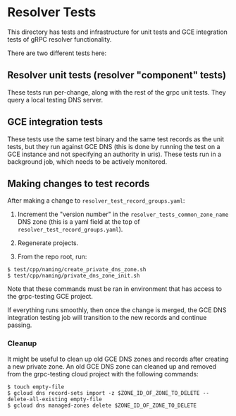 # Resolver Tests

This directory has tests and infrastructure for unit tests and GCE
integration tests of gRPC resolver functionality.

There are two different tests here:

## Resolver unit tests (resolver "component" tests)

These tests run per-change, along with the rest of the grpc unit tests.
They query a local testing DNS server.

## GCE integration tests

These tests use the same test binary and the same test records
as the unit tests, but they run against GCE DNS (this is done by
running the test on a GCE instance and not specifying an authority
in uris). These tests run in a background job, which needs to be
actively monitored.

## Making changes to test records

After making a change to `resolver_test_record_groups.yaml`:

1. Increment the "version number" in the `resolver_tests_common_zone_name`
   DNS zone (this is a yaml field at the top
   of `resolver_test_record_groups.yaml`).

2. Regenerate projects.

3. From the repo root, run:

```
$ test/cpp/naming/create_private_dns_zone.sh
$ test/cpp/naming/private_dns_zone_init.sh
```

Note that these commands must be ran in environment that
has access to the grpc-testing GCE project.

If everything runs smoothly, then once the change is merged,
the GCE DNS integration testing job will transition to the
new records and continue passing.

### Cleanup

It might be useful to clean up old GCE DNS zones and records after creating a
new private zone. An old GCE DNS zone can cleaned up and removed from the
grpc-testing cloud project with the following commands:

```
$ touch empty-file
$ gcloud dns record-sets import -z $ZONE_ID_OF_ZONE_TO_DELETE --delete-all-existing empty-file
$ gcloud dns managed-zones delete $ZONE_ID_OF_ZONE_TO_DELETE
```
